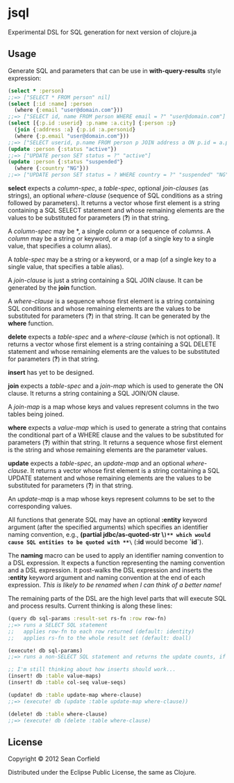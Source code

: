# jsql

Experimental DSL for SQL generation for next version of clojure.ja

## Usage

Generate SQL and parameters that can be use in **with-query-results** style expression:
```clojure
(select * :person)
;;=> ["SELECT * FROM person" nil]
(select [:id :name] :person
  (where {:email "user@domain.com"}))
;;=> ["SELECT id, name FROM person WHERE email = ?" "user@domain.com"]
(select [{:p.id :userid} :p.name :a.city] {:person :p}
  (join {:address :a} {:p.id :a.personid}
  (where {:p.email "user@domain.com"}))
;;=> ["SELECT userid, p.name FROM person p JOIN address a ON p.id = a.personid WHERE p.email = ?" "user@domain.com"]
(update :person {:status "active"})
;;=> ["UPDATE person SET status = ?" "active"]
(update :person {:status "suspended"}
  (where {:country "NG"}))
;;=> ["UPDATE person SET status = ? WHERE country = ?" "suspended" "NG"]
```
**select** expects a *column-spec*, a *table-spec*, optional *join-clauses* (as strings), an optional *where-clause* (sequence of SQL conditions as a string followed by parameters). It returns a vector whose first element is a string containing a SQL SELECT statement and whose remaining elements are the values to be substituted for parameters (**?**) in that string.

A *column-spec* may be \*, a single *column* or a sequence of *columns*. A *column* may be a string or keyword, or a map (of a single key to a single value, that specifies a column alias).

A *table-spec* may be a string or a keyword, or a map (of a single key to a single value, that specifies a table alias).

A *join-clause* is just a string containing a SQL JOIN clause. It can be generated by the **join** function.

A *where-clause* is a sequence whose first element is a string containing SQL conditions and whose remaining elements are the values to be substituted for parameters (**?**) in that string. It can be generated by the **where** function.

**delete** expects a *table-spec* and a *where-clause* (which is not optional). It returns a vector whose first element is a string containing a SQL DELETE statement and whose remaining elements are the values to be substituted for parameters (**?**) in that string.

**insert** has yet to be designed.

**join** expects a *table-spec* and a *join-map* which is used to generate the ON clause. It returns a string containing a SQL JOIN/ON clause.

A *join-map* is a map whose keys and values represent columns in the two tables being joined.

**where** expects a *value-map* which is used to generate a string that contains the conditional part of a WHERE clause and the values to be substituted for parameters (**?**) within that string. It returns a sequence whose first element is the string and whose remaining elements are the parameter values.

**update** expects a *table-spec*, an *update-map* and an optional *where-clause*. It returns a vector whose first element is a string containing a SQL UPDATE statement and whose remaining elements are the values to be substituted for parameters (**?**) in that string.

An *update-map* is a map whose keys represent columns to be set to the corresponding values.

All functions that generate SQL may have an optional **:entity** keyword argument (after the specified arguments) which specifies an identifier naming convention, e.g., **(partial jdbc/as-quoted-str \\`)** which would cause SQL entities to be quoted with **\`** (**:id** would become **\`id\`**).

The **naming** macro can be used to apply an identifier naming convention to a DSL expression. It expects a function representing the naming convention and a DSL expression. It post-walks the DSL expression and inserts the **:entity** keyword argument and naming convention at the end of each expression. *This is likely to be renamed when I can think of a better name!*

The remaining parts of the DSL are the high level parts that will execute SQL and process results. Current thinking is along these lines:
```clojure
(query db sql-params :result-set rs-fn :row row-fn)
;;=> runs a SELECT SQL statement
;;   applies row-fn to each row returned (default: identity)
;;   applies rs-fn to the whole result set (default: doall)

(execute! db sql-params)
;;=> runs a non-SELECT SQL statement and returns the update counts, if appropiate

;; I'm still thinking about how inserts should work...
(insert! db :table value-maps)
(insert! db :table col-seq value-seqs)

(update! db :table update-map where-clause)
;;=> (execute! db (update :table update-map where-clause))

(delete! db :table where-clause)
;;=> (execute! db (delete :table where-clause)
```

## License

Copyright © 2012 Sean Corfield

Distributed under the Eclipse Public License, the same as Clojure.
